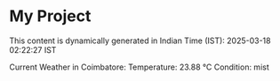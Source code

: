 # My Project

This content is dynamically generated in Indian Time (IST): 2025-03-18 02:22:27 IST


Current Weather in Coimbatore:
Temperature: 23.88 °C
Condition: mist
